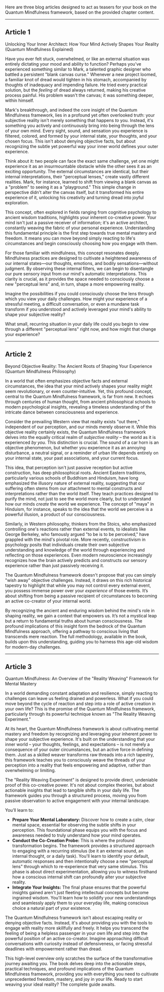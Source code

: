 Here are three blog articles designed to act as teasers for your book on the Quantum Mindfulness framework, based on the provided chapter content.

---

## Article 1

 Unlocking Your Inner Architect: How Your Mind Actively Shapes Your Reality (Quantum Mindfulness Explained)



Have you ever felt stuck, overwhelmed, or like an external situation was entirely dictating your mood and ability to function? Perhaps you’ve experienced something similar to Mark, a talented graphic designer who battled a persistent "blank canvas curse." Whenever a new project loomed, a familiar knot of dread would tighten in his stomach, accompanied by thoughts of inadequacy and impending failure. He tried every practical solution, but the *feeling* of dread always returned, making his creative process painful. His problem wasn't the canvas; it was something deeper, within himself.

Mark's breakthrough, and indeed the core insight of the Quantum Mindfulness framework, lies in a profound yet often overlooked truth: your subjective reality isn't merely something that happens *to* you. Instead, it's something you actively and continuously bring into being through the lens of your own mind. Every sight, sound, and sensation you experience is filtered, colored, and formed by your internal state, your thoughts, and your chosen focus. This isn't about denying objective facts, but about recognizing the subtle yet powerful way your inner world defines your outer experience.

Think about it: two people can face the exact same challenge, yet one might experience it as an insurmountable obstacle while the other sees it as an exciting opportunity. The external circumstances are identical, but their internal interpretations, their "perceptual lenses," create vastly different realities. Mark, for instance, learned to shift from viewing a blank canvas as a "problem" to seeing it as a "playground." This simple change in perspective didn't alter the canvas itself, but it transformed his entire experience of it, unlocking his creativity and turning dread into joyful exploration.

This concept, often explored in fields ranging from cognitive psychology to ancient wisdom traditions, highlights your inherent co-creative power. Your mind isn't just a passive receiver of information; it's an active architect, constantly weaving the fabric of your personal experience. Understanding this fundamental principle is the first step towards true mental mastery and freedom. It means you can move beyond simply reacting to life's circumstances and begin consciously choosing how you engage with them.

For those familiar with mindfulness, this concept resonates deeply. Mindfulness practices are designed to cultivate a heightened awareness of our internal states—our thoughts, emotions, and bodily sensations—without judgment. By observing these internal filters, we can begin to disentangle our pure sensory input from our mind's automatic interpretations. This clarity is crucial, as it provides the space needed to consciously choose a new "perceptual lens" and, in turn, shape a more empowering reality.

Imagine the possibilities if you could consciously choose the lens through which you view your daily challenges. How might your experience of a stressful meeting, a difficult conversation, or even a mundane task transform if you understood and actively leveraged your mind's ability to shape your subjective reality?

What small, recurring situation in your daily life could you begin to view through a different "perceptual lens" right now, and how might that change your experience?

---

## Article 2

 Beyond Objective Reality: The Ancient Roots of Shaping Your Experience (Quantum Mindfulness Philosophy)



In a world that often emphasizes objective facts and external circumstances, the idea that your mind actively shapes your reality might seem revolutionary, or even counter-intuitive. Yet, this profound concept, central to the Quantum Mindfulness framework, is far from new. It echoes through centuries of human thought, from ancient philosophical schools to modern psychological insights, revealing a timeless understanding of the intricate dance between consciousness and experience.

Consider the prevailing Western view that reality exists "out there," independent of our perception, and our minds merely observe it. While this objective reality certainly exists, the Quantum Mindfulness framework delves into the equally critical realm of *subjective reality* – the world as it is experienced *by you*. This distinction is crucial. The sound of a car horn is an objective phenomenon, but whether you experience it as an annoying disturbance, a neutral signal, or a reminder of urban life depends entirely on your internal state, your past associations, and your current focus.

This idea, that perception isn't just passive reception but active construction, has deep philosophical roots. Ancient Eastern traditions, particularly various schools of Buddhism and Hinduism, have long emphasized the illusory nature of external reality, suggesting that our suffering often stems from our attachment to mental constructs and interpretations rather than the world itself. They teach practices designed to purify the mind, not just to see the world more clearly, but to understand how our minds *create* the world we experience. The concept of "maya" in Hinduism, for instance, speaks to the idea that the world we perceive is a powerful illusion, a product of our consciousness.

Similarly, in Western philosophy, thinkers from the Stoics, who emphasized controlling one's reactions rather than external events, to idealists like George Berkeley, who famously argued "to be is to be perceived," have grappled with the mind's pivotal role. More recently, constructivism in psychology posits that individuals create their own subjective understanding and knowledge of the world through experiencing and reflecting on those experiences. Even modern neuroscience increasingly recognizes how the brain actively predicts and constructs our sensory experience rather than just passively receiving it.

The Quantum Mindfulness framework doesn't propose that you can simply "wish away" objective challenges. Instead, it draws on this rich historical tapestry to highlight that while you may not control every external event, you possess immense power over your *experience* of those events. It’s about shifting from being a passive recipient of circumstances to becoming an active co-creator of your internal world.

By recognizing the ancient and enduring wisdom behind the mind's role in shaping reality, we gain a context that empowers us. It’s not a mystical leap but a return to fundamental truths about human consciousness. The profound implications of this insight form the bedrock of the Quantum Mindfulness approach, offering a pathway to conscious living that transcends mere reaction. The full methodology, available in the book, builds upon this understanding, guiding you to harness this age-old wisdom for modern-day challenges.

---

## Article 3

 Quantum Mindfulness: An Overview of the "Reality Weaving" Framework for Mental Mastery



In a world demanding constant adaptation and resilience, simply reacting to challenges can leave us feeling drained and powerless. What if you could move beyond the cycle of reaction and step into a role of active creation in your own life? This is the promise of the Quantum Mindfulness framework, particularly through its powerful technique known as "The Reality Weaving Experiment."

At its heart, the Quantum Mindfulness framework is about cultivating mental mastery and freedom by recognizing and leveraging your inherent power to shape your subjective experience. It's built on the understanding that your inner world – your thoughts, feelings, and expectations – is not merely a consequence of your outer circumstances, but an active force in defining them. Just as a skilled weaver transforms raw threads into a rich tapestry, this framework teaches you to consciously weave the threads of your perception into a reality that feels empowering and adaptive, rather than overwhelming or limiting.

The "Reality Weaving Experiment" is designed to provide direct, undeniable proof of this co-creative power. It's not about complex theories, but about actionable insights that lead to tangible shifts in your daily life. The framework guides you through a structured process, moving you from passive observation to active engagement with your internal landscape.

You’ll learn to:

*   **Prepare Your Mental Laboratory:** Discover how to create a calm, clear mental space, essential for observing the subtle shifts in your perception. This foundational phase equips you with the focus and awareness needed to truly understand how your mind operates.
*   **Conduct the Co-Creation Probe:** This is where the profound transformation begins. The framework provides a structured approach to engaging with a recurring stimulus (be it an external sound, an internal thought, or a daily task). You'll learn to identify your default, automatic responses and then intentionally choose a new "perceptual lens" through which to re-experience that very same stimulus. This phase is about direct experimentation, allowing you to witness firsthand how a conscious internal shift can profoundly alter your subjective reality.
*   **Integrate Your Insights:** The final phase ensures that the powerful insights gained aren't just fleeting intellectual concepts but become ingrained wisdom. You'll learn how to solidify your new understandings and seamlessly apply them to your everyday life, making conscious choice a natural part of your existence.

The Quantum Mindfulness framework isn't about escaping reality or denying objective facts. Instead, it's about providing you with the tools to engage with reality more skillfully and freely. It helps you transcend the feeling of being a helpless passenger in your own life and step into the powerful position of an active co-creator. Imagine approaching difficult conversations with curiosity instead of defensiveness, or facing stressful deadlines with empowerment rather than dread.

This high-level overview only scratches the surface of the transformative journey awaiting you. The book delves deep into the actionable steps, practical techniques, and profound implications of the Quantum Mindfulness framework, providing you with everything you need to cultivate unprecedented freedom, mastery, and joy in your life. Ready to start weaving your ideal reality? The complete guide awaits.